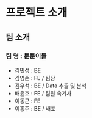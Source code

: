 # 프로젝트 소개

## 팀 소개

### 팀 명 : 툰툰이들

- 김민성 : BE
- 김영준 : FE / 팀장
- 김우석 : BE / Data 추출 및 분석
- 배윤호 : FE / 팀원 속기사
- 이동근 : FE
- 이홍주 : BE / 배포
